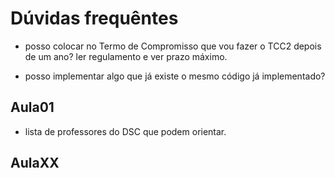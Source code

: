 # Dúvidas frequêntes

- posso colocar no Termo de Compromisso que vou fazer o TCC2 depois de um ano?
    ler regulamento e ver prazo máximo.

- posso implementar algo que já existe o mesmo código já implementado?

## Aula01

- lista de professores do DSC que podem orientar.  

## AulaXX
